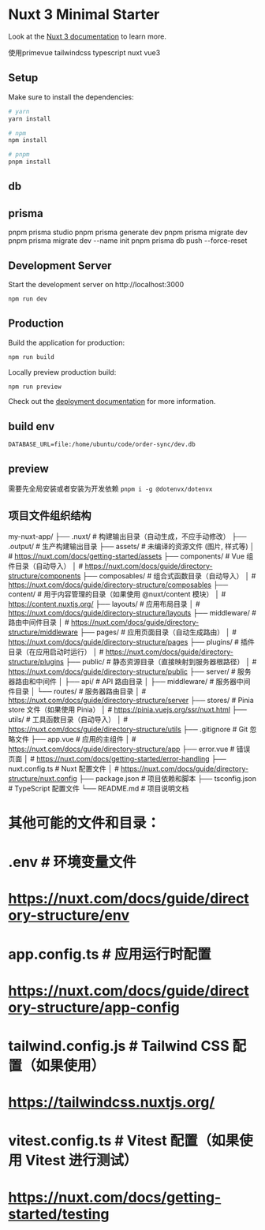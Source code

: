 # Nuxt 3 Minimal Starter

Look at the [Nuxt 3 documentation](https://nuxt.com/docs/getting-started/introduction) to learn more.

使用primevue tailwindcss typescript nuxt vue3

## Setup

Make sure to install the dependencies:

```bash
# yarn
yarn install

# npm
npm install

# pnpm
pnpm install
```
## db

## prisma
pnpm prisma studio
pnpm prisma generate dev
pnpm prisma migrate dev
pnpm prisma migrate dev --name init
pnpm prisma db push --force-reset

## Development Server

Start the development server on http://localhost:3000

```bash
npm run dev
```

## Production

Build the application for production:

```bash
npm run build
```

Locally preview production build:

```bash
npm run preview
```

Check out the [deployment documentation](https://nuxt.com/docs/getting-started/deployment) for more information.


## build env

```env
DATABASE_URL=file:/home/ubuntu/code/order-sync/dev.db
```

## preview

需要先全局安装或者安装为开发依赖 `pnpm i -g @dotenvx/dotenvx`

## 项目文件组织结构

my-nuxt-app/
├── .nuxt/               # 构建输出目录（自动生成，不应手动修改）
├── .output/             # 生产构建输出目录
├── assets/              # 未编译的资源文件 (图片, 样式等)
│   # https://nuxt.com/docs/getting-started/assets
├── components/          # Vue 组件目录（自动导入）
│   # https://nuxt.com/docs/guide/directory-structure/components
├── composables/         # 组合式函数目录（自动导入）
│   # https://nuxt.com/docs/guide/directory-structure/composables
├── content/             # 用于内容管理的目录（如果使用 @nuxt/content 模块）
│   # https://content.nuxtjs.org/
├── layouts/             # 应用布局目录
│   # https://nuxt.com/docs/guide/directory-structure/layouts
├── middleware/          # 路由中间件目录
│   # https://nuxt.com/docs/guide/directory-structure/middleware
├── pages/               # 应用页面目录（自动生成路由）
│   # https://nuxt.com/docs/guide/directory-structure/pages
├── plugins/             # 插件目录（在应用启动时运行）
│   # https://nuxt.com/docs/guide/directory-structure/plugins
├── public/              # 静态资源目录（直接映射到服务器根路径）
│   # https://nuxt.com/docs/guide/directory-structure/public
├── server/              # 服务器路由和中间件
│   ├── api/             # API 路由目录
│   ├── middleware/      # 服务器中间件目录
│   └── routes/          # 服务器路由目录
│   # https://nuxt.com/docs/guide/directory-structure/server
├── stores/              # Pinia store 文件（如果使用 Pinia）
│   # https://pinia.vuejs.org/ssr/nuxt.html
├── utils/               # 工具函数目录（自动导入）
│   # https://nuxt.com/docs/guide/directory-structure/utils
├── .gitignore           # Git 忽略文件
├── app.vue              # 应用的主组件
│   # https://nuxt.com/docs/guide/directory-structure/app
├── error.vue            # 错误页面
│   # https://nuxt.com/docs/getting-started/error-handling
├── nuxt.config.ts       # Nuxt 配置文件
│   # https://nuxt.com/docs/guide/directory-structure/nuxt.config
├── package.json         # 项目依赖和脚本
├── tsconfig.json        # TypeScript 配置文件
└── README.md            # 项目说明文档

# 其他可能的文件和目录：
# .env                   # 环境变量文件
# https://nuxt.com/docs/guide/directory-structure/env
# app.config.ts          # 应用运行时配置
# https://nuxt.com/docs/guide/directory-structure/app-config
# tailwind.config.js     # Tailwind CSS 配置（如果使用）
# https://tailwindcss.nuxtjs.org/
# vitest.config.ts       # Vitest 配置（如果使用 Vitest 进行测试）
# https://nuxt.com/docs/getting-started/testing